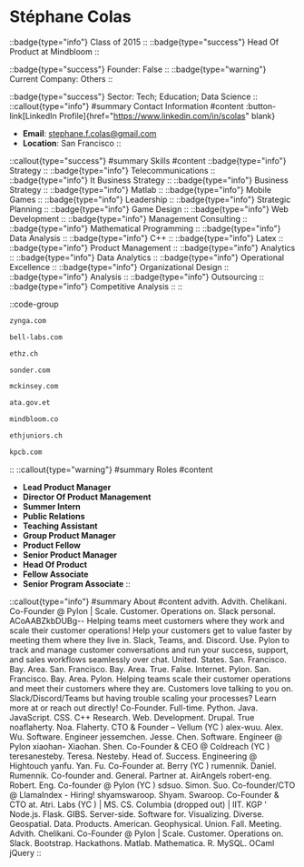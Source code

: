 # Stéphane Colas
::badge{type="info"}
Class of 2015
::
::badge{type="success"}
Head Of Product at Mindbloom
::

::badge{type="success"}
Founder: False
::
::badge{type="warning"}
Current Company: Others
::

::badge{type="success"}
Sector: Tech; Education; Data Science
::
::callout{type="info"}
#summary
Contact Information
#content
:button-link[LinkedIn Profile]{href="https://www.linkedin.com/in/scolas" blank}
- **Email**: stephane.f.colas@gmail.com
- **Location**: San Francisco
::

::callout{type="success"}
#summary
Skills
#content
::badge{type="info"}
Strategy
::
::badge{type="info"}
Telecommunications
::
::badge{type="info"}
It Business Strategy
::
::badge{type="info"}
Business Strategy
::
::badge{type="info"}
Matlab
::
::badge{type="info"}
Mobile Games
::
::badge{type="info"}
Leadership
::
::badge{type="info"}
Strategic Planning
::
::badge{type="info"}
Game Design
::
::badge{type="info"}
Web Development
::
::badge{type="info"}
Management Consulting
::
::badge{type="info"}
Mathematical Programming
::
::badge{type="info"}
Data Analysis
::
::badge{type="info"}
C++
::
::badge{type="info"}
Latex
::
::badge{type="info"}
Product Management
::
::badge{type="info"}
Analytics
::
::badge{type="info"}
Data Analytics
::
::badge{type="info"}
Operational Excellence
::
::badge{type="info"}
Organizational Design
::
::badge{type="info"}
Analysis
::
::badge{type="info"}
Outsourcing
::
::badge{type="info"}
Competitive Analysis
::
::

::code-group
```bash [Zynga]
zynga.com
```
```bash [Bell Labs]
bell-labs.com
```
```bash [ETH Zurich]
ethz.ch
```
```bash [Sonder]
sonder.com
```
```bash [McKinsey & Company]
mckinsey.com
```
```bash [Ethiopian Agricultural Transformation Agency]
ata.gov.et
```
```bash [Mindbloom]
mindbloom.co
```
```bash [ETH juniors]
ethjuniors.ch
```
```bash [Kleiner Perkins Caufield & Byers]
kpcb.com
```
::
::callout{type="warning"}
#summary
Roles
#content
- **Lead Product Manager**
- **Director Of Product Management**
- **Summer Intern**
- **Public Relations**
- **Teaching Assistant**
- **Group Product Manager**
- **Product Fellow**
- **Senior Product Manager**
- **Head Of Product**
- **Fellow Associate**
- **Senior Program Associate**
::

::callout{type="info"}
#summary
About
#content
advith. Advith. Chelikani. Co-Founder @ Pylon | Scale. Customer. Operations on. Slack personal. ACoAABZkbDUBg-- Helping teams meet customers where they work and scale their customer operations! Help your customers get to value faster by meeting them where they live in. Slack, Teams, and. Discord. Use. Pylon to track and manage customer conversations and run your success, support, and sales workflows seamlessly over chat. United. States. San. Francisco. Bay. Area. San. Francisco. Bay. Area. True. False. Internet. Pylon. San. Francisco. Bay. Area. Pylon. Helping teams scale their customer operations and meet their customers where they are. Customers love talking to you on. Slack/Discord/Teams but having trouble scaling your processes? Learn more at or reach out directly! Co-Founder. Full-time. Python. Java. JavaScript. CSS. C++ Research. Web. Development. Drupal. True noaflaherty. Noa. Flaherty. CTO & Founder – Vellum (YC ) alex-wuu. Alex. Wu. Software. Engineer jessemchen. Jesse. Chen. Software. Engineer @ Pylon xiaohan- Xiaohan. Shen. Co-Founder & CEO @ Coldreach (YC ) teresanesteby. Teresa. Nesteby. Head of. Success. Engineering @ Hightouch yanfu. Yan. Fu. Co-Founder at. Berry (YC ) rumennik. Daniel. Rumennik. Co-founder and. General. Partner at. AirAngels robert-eng. Robert. Eng. Co-founder @ Pylon (YC ) sdsuo. Simon. Suo. Co-founder/CTO @ LlamaIndex - Hiring! shyamswaroop. Shyam. Swaroop. Co-Founder & CTO at. Atri. Labs (YC ) | MS. CS. Columbia (dropped out) | IIT. KGP ' Node.js. Flask. GIBS. Server-side. Software for. Visualizing. Diverse. Geospatial. Data. Products. American. Geophysical. Union. Fall. Meeting. Advith. Chelikani. Co-Founder @ Pylon | Scale. Customer. Operations on. Slack. Bootstrap. Hackathons. Matlab. Mathematica. R. MySQL. OCaml jQuery
::
